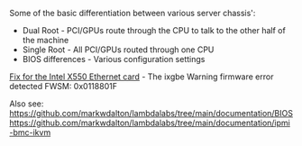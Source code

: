 Some of the basic differentiation between various server chassis':
  * Dual Root        - PCI/GPUs route through the CPU to talk to the other half of the machine
  * Single Root      - All PCI/GPUs routed through one CPU
  * BIOS differences - Various configuration settings

[Fix for the Intel X550 Ethernet card](https://github.com/markwdalton/lambdalabs/blob/main/documentation/servers/intel-X550-ethernet-firmware-warning.md) - The ixgbe Warning firmware error detected FWSM: 0x0118801F

Also see:
  https://github.com/markwdalton/lambdalabs/tree/main/documentation/BIOS
  https://github.com/markwdalton/lambdalabs/tree/main/documentation/ipmi-bmc-ikvm


